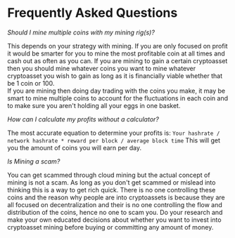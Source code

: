 # Frequently Asked Questions

_Should I mine multiple coins with my mining rig(s)?_

This depends on your strategy with mining. If you are only focused on profit it would be smarter for you to mine the most profitable coin at all times and cash out as often as you can.
If you are mining to gain a certain cryptoasset then you should mine whatever coins you want to mine whatever cryptoasset you wish to gain as long as it is financially viable whether that be 1 coin or 100.  
If you are mining then doing day trading with the coins you make, it may be smart to mine multiple coins to account for the fluctuations in each coin and to make sure you aren't holding all your eggs in one basket.

_How can I calculate my profits without a calculator?_

The most accurate equation to determine your profits is: `Your hashrate / network hashrate * reward per block / average block time` This will get you the amount of coins you will earn per day.

_Is Mining a scam?_

You can get scammed through cloud mining but the actual concept of mining is not a scam. As long as you don't get scammed or mislead into thinking this is a way to get rich quick. There is no one controlling these coins and the reason why people are into cryptoassets is because they are all focused on decentralization and their is no one controlling the flow and distribution of the coins, hence no one to scam you. Do your research and make your own educated decisions about whether you want to invest into cryptoasset mining before buying or committing any amount of money.
